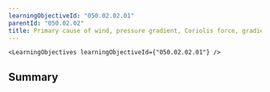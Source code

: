 ```yaml
---
learningObjectiveId: "050.02.02.01"
parentId: "050.02.02"
title: Primary cause of wind, pressure gradient, Coriolis force, gradient wind
---
```


```tsx eval
<LearningObjectives learningObjectiveId={"050.02.02.01"} />
```

## Summary
